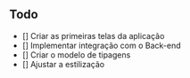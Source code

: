 ## Todo

- [] Criar as primeiras telas da aplicação
- [] Implementar integração com o Back-end
- [] Criar o modelo de tipagens
- [] Ajustar a estilização